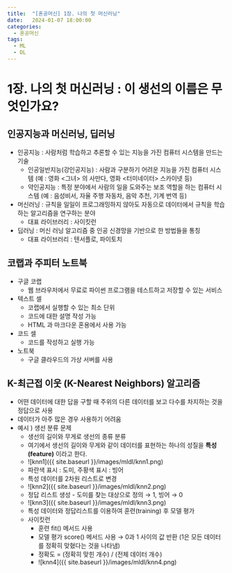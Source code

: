 ```yaml
---
title:  "[혼공머신] 1장. 나의 첫 머신러닝"
date:   2024-01-07 18:00:00
categories:
  - 혼공머신
tags:
  - ML
  - DL
---
```

# 1장. 나의 첫 머신러닝 : 이 생선의 이름은 무엇인가요?

## 인공지능과 머신러닝, 딥러닝

- 인공지능 : 사람처럼 학습하고 추론할 수 있는 지능을 가진 컴퓨터 시스템을 만드는  기술
    - 인공일반지능(강인공지능) : 사람과 구분하기 어려운 지능을 가진 컴퓨터 시스템 (예 :  영화 <그녀> 의 사만다, 영화 <터미네이터> 스카이넷 등)
    - 약인공지능 : 특정 분야에서 사람의 일을 도와주는 보조 역할을 하는 컴퓨터 시스템 (예 : 음성비서, 자율 주행 자동차, 음악 추천, 기계 번역 등)
- 머신러닝 : 규칙을 일일이 프로그래밍하지 않아도 자동으로 데이터에서 규칙을 학습하는 알고리즘을 연구하는 분야
    - 대표 라이브러리 : 사이킷런
- 딥러닝 : 머신 러닝 알고리즘 중 인공 신경망을 기반으로 한 방법들을 통칭
    - 대표 라이브러리 : 텐서플로, 파이토치


## 코랩과 주피터 노트북
- 구글 코랩
    - 웹 브라우저에서 무료로 파이썬 프로그램을 테스트하고 저장할 수 있는 서비스
- 텍스트 셀
    - 코랩에서 실행할 수 있는 최소 단위
    - 코드에 대한 설명 작성 가능
    - HTML 과 마크다운 혼용에서 사용 가능
- 코드 셀
    - 코드를 작성하고 실행 가능
- 노트북
    - 구글 클라우드의 가상 서버를 사용


## K-최근접 이웃 (K-Nearest Neighbors) 알고리즘
- 어떤 데이터에 대한 답을 구할 때 주위의 다른 데이터를 보고 다수를 차지하는 것을 정답으로 사용
- 데이터가 아주 많은 경우 사용하기 어려움
- 예시 ) 생선 분류 문제
    - 생선의 길이와 무게로 생선의 종류 분류
    - 여기에서 생선의 길이와 무게와 같이 데이터를 표현하는 하나의 성질을 **특성(feature)** 이라고 한다.
    - ![knn1]({{ site.baseurl }}/images/mldl/knn1.png)
    - 파란색 표시 : 도미, 주황색 표시 : 빙어
    - 특성 데이터를 2차원 리스트로 변경
    - ![knn2]({{ site.baseurl }}/images/mldl/knn2.png)
    - 정답 리스트 생성 - 도미를 찾는 대상으로 정의 → 1, 빙어 → 0
    - ![knn3]({{ site.baseurl }}/images/mldl/knn3.png)
    - 특성 데이터와 정답리스트를 이용하여 훈련(training) 후 모델 평가
    - 사이킷런
        - 훈련 fit() 메서드 사용
        - 모델 평가 score() 메서드 사용 → 0과 1 사이의 값 반환 (1은 모든 데이터를 정확히 맞혔다는 것을 나타냄)
        - 정확도 = (정확히 맞힌 개수) / (전체 데이터 개수)
        - ![knn4]({{ site.baseurl }}/images/mldl/knn4.png)

